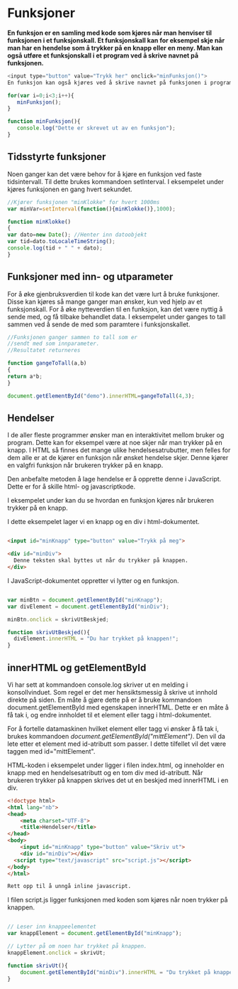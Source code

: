Funksjoner
==========

**En funksjon er en samling med kode som kjøres når man henviser til funksjonen i et funksjonskall. Et funksjonskall kan for eksempel skje når man har en hendelse som å trykker på en knapp eller en meny. Man kan også utføre et funksjonskall i et program ved å skrive navnet på funksjonen.**

``` javascript
<input type="button" value="Trykk her" onclick="minFunksjon()">
En funksjon kan også kjøres ved å skrive navnet på funksjonen i programmet

for(var i=0;i<3;i++){
   minFunksjon();
}

function minFunksjon(){
   console.log("Dette er skrevet ut av en funksjon");
}
```

Tidsstyrte funksjoner
---------------------

Noen ganger kan det være behov for å kjøre en funksjon ved faste tidsintervall. Til dette brukes kommandoen setInterval. I eksempelet under kjøres funksjonen en gang hvert sekundet.

``` javascript
//Kjører funksjonen "minKlokke" for hvert 1000ms
var minVar=setInterval(function(){minKlokke()},1000);

function minKlokke()
{
var dato=new Date(); //Henter inn datoobjekt
var tid=dato.toLocaleTimeString();
console.log(tid + " " + dato);
}
```

Funksjoner med inn- og utparameter
----------------------------------

For å øke gjenbruksverdien til kode kan det være lurt å bruke funksjoner. Disse kan kjøres så mange ganger man ønsker, kun ved hjelp av et funksjonskall. For å øke nytteverdien til en funksjon, kan det være nyttig å sende med, og få tilbake behandlet data. I eksempelet under ganges to tall sammen ved å sende de med som paramtere i funksjonskallet.

```javascript
//Funksjonen ganger sammen to tall som er
//sendt med som innparameter.
//Resultatet returneres

function gangeToTall(a,b)
{
return a*b;
}

document.getElementById("demo").innerHTML=gangeToTall(4,3);
```

Hendelser
---------

I de aller fleste programmer ønsker man en interaktivitet mellom bruker og program. Dette kan for eksempel være at noe skjer når man trykker på en knapp. I HTML så finnes det mange ulike hendelsesatrubutter, men felles for dem alle er at de kjører en funksjon når ønsket hendelse skjer. Denne kjører en valgfri funksjon når brukeren trykker på en knapp.

Den anbefalte metoden å lage hendelse er å opprette denne i JavaScript. Dette er for å skille html- og javascriptkode.

I eksempelet under kan du se hvordan en funksjon kjøres når brukeren trykker på en knapp.

I dette eksempelet lager vi en knapp og en div i html-dokumentet.

``` html

<input id="minKnapp" type="button" value="Trykk på meg">

<div id="minDiv">
  Denne teksten skal byttes ut når du trykker på knappen.
</div>
```

I JavaScript-dokumentet oppretter vi lytter og en funksjon.

```javascript

var minBtn = document.getElementById("minKnapp");
var divElement = document.getElementById("minDiv");

minBtn.onclick = skrivUtBeskjed;

function skrivUtBeskjed(){
  divElement.innerHTML = "Du har trykket på knappen!";
}
```

innerHTML og getElementById
---------------------------

Vi har sett at kommandoen console.log skriver ut en melding i konsollvinduet. Som regel er det mer hensiktsmessig å skrive ut innhold direkte på siden. En måte å gjøre dette på er å bruke kommandoen document.getElementById med egenskapen innerHTML. Dette er en måte å få tak i, og endre innholdet til et element eller tagg i html-dokumentet.

For å fortelle datamaskinen hvilket element eller tagg vi ønsker å få tak i, brukes kommandoen _document.getElementById("mittElement")_. Den vil da lete etter et element med id-atributt som passer. I dette tilfellet vil det være taggen med id="mittElement".

HTML-koden i eksempelet under ligger i filen index.html, og inneholder en knapp med en hendelsesatributt og en tom div med id-atributt. Når brukeren trykker på knappen skrives det ut en beskjed med innerHTML i en div.

``` html
<!doctype html>
<html lang="nb">
<head>
	<meta charset="UTF-8">
	<title>Hendelser</title>
</head>
<body>
	<input id="minKnapp" type="button" value="Skriv ut">
	<div id="minDiv"></div>
  <script type="text/javascript" src="script.js"></script>
</body>
</html>

Rett opp til å unngå inline javascript.

```
I filen script.js ligger funksjonen med koden som kjøres når noen trykker på knappen.

``` javascript

// Leser inn knappeelementet
var knappElement = document.getElementById("minKnapp");

// Lytter på om noen har trykket på knappen.
knappElement.onclick = skrivUt;

function skrivUt(){
	document.getElementById("minDiv").innerHTML = "Du trykket på knappen!";
}
```
